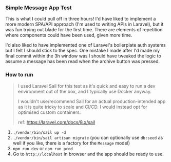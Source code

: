 ### Simple Message App Test

This is what I could pull off in three hours! I'd have liked to implement a more modern SPA/API approach (I'm used to writing APIs in Laravel),
but it was fun trying out blade for the first time. There are elements of repetition where components could have been used, given more time.

I'd also liked to have implemented one of Laravel's boilerplate auth systems but I felt I should stick to the spec.
One mistake I made after I'd made my final commit within the 3h window was I should have tweaked the logic to assume a message has been read 
when the archive button was pressed.


### How to run
>I used Laravel Sail for this test as it's quick and easy to run a dev environment out of the box, and I typically use Docker anyway.
>
>I wouldn't use/recommend Sail for an actual production-intended app as it is quite tricky to scale and CI/CD. I would instead opt for optimised custom containers.
> 
> ref: https://laravel.com/docs/8.x/sail

1. `./vendor/bin/sail up -d`
2. `./vendor/bin/sail artisan migrate` (you can optionally use `db:seed` as well if you like, there is a factory for the `Message` model)
3. `npm run dev` or `npm run prod`
4. Go to `http://localhost` in browser and the app should be ready to use.
